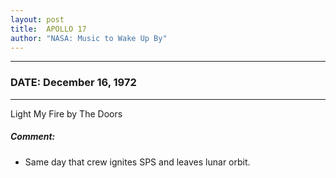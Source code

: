 ```yaml
---
layout: post
title:  APOLLO 17
author: "NASA: Music to Wake Up By"
---
```


----
### DATE: December 16, 1972
----
Light My Fire by The Doors

##### Comment:
* Same day that crew ignites SPS and leaves lunar orbit.
